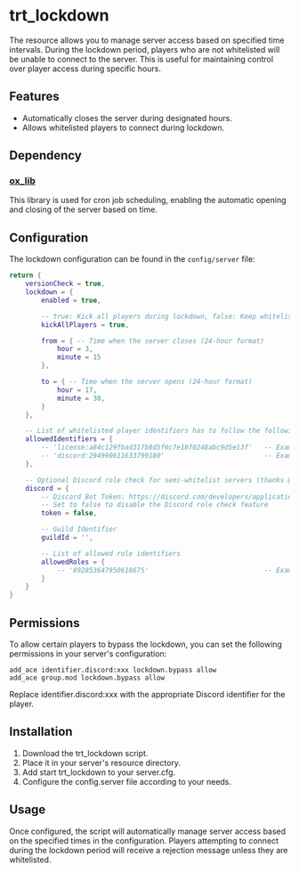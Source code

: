 # trt_lockdown

The resource allows you to manage server access based on specified time intervals. During the lockdown period, players who are not whitelisted will be unable to connect to the server. This is useful for maintaining control over player access during specific hours.

## Features

- Automatically closes the server during designated hours.
- Allows whitelisted players to connect during lockdown.

## Dependency

### [ox_lib](https://github.com/overextended/ox_lib)

This library is used for cron job scheduling, enabling the automatic opening and closing of the server based on time.

## Configuration

The lockdown configuration can be found in the `config/server` file:

```lua
return {
    versionCheck = true,
    lockdown = {
        enabled = true,

        -- true: Kick all players during lockdown, false: Keep whitelisted players
        kickAllPlayers = true,

        from = { -- Time when the server closes (24-hour format)
            hour = 3,
            minute = 15
        },

        to = { -- Time when the server opens (24-hour format)
            hour = 17,
            minute = 30,
        }
    },

    -- List of whitelisted player identifiers has to follow the following templates.
    allowedIdentifiers = {
        -- 'license:a84c129fbad317b8d5f6c7e18f0248abc9d5e13f'   -- Example license identifier
        -- 'discord:294990611633799180'                         -- Example discord identifier
    },

    -- Optional Discord role check for semi-whitelist servers (thanks @Maximus7474!)
    discord = {
        -- Discord Bot Token: https://discord.com/developers/applications
        -- Set to false to disable the Discord role check feature
        token = false,

        -- Guild Identifier
        guildId = '',

        -- List of allowed role identifiers
        allowedRoles = {
            -- '892853647950618675'                             -- Example role identifier
        }
    }
}
```

## Permissions

To allow certain players to bypass the lockdown, you can set the following permissions in your server's configuration:

```
add_ace identifier.discord:xxx lockdown.bypass allow
add_ace group.mod lockdown.bypass allow
```

Replace identifier.discord:xxx with the appropriate Discord identifier for the player.

## Installation

1. Download the trt_lockdown script.
2. Place it in your server's resource directory.
3. Add start trt_lockdown to your server.cfg.
4. Configure the config.server file according to your needs.

## Usage

Once configured, the script will automatically manage server access based on the specified times in the configuration. Players attempting to connect during the lockdown period will receive a rejection message unless they are whitelisted.

